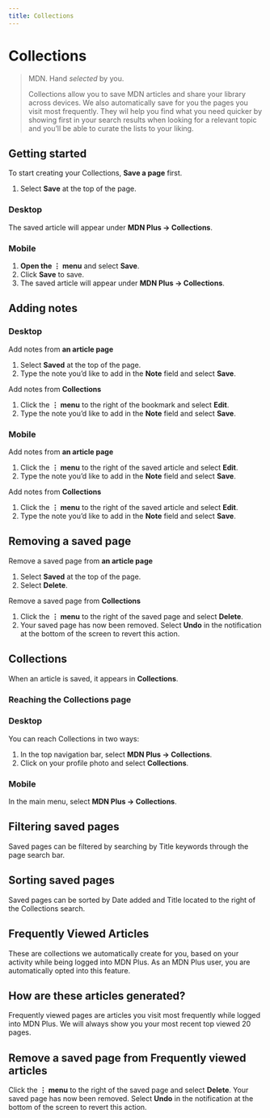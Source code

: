 ```yaml
---
title: Collections
---
```


# Collections

> MDN. Hand _selected_ by you.
>
> Collections allow you to save MDN articles and share your library across devices. We also automatically save for you the pages you visit most frequently. They wil help you find what you need quicker by showing first in your search results when looking for a relevant topic and you’ll be able to curate the lists to your liking.

## Getting started

To start creating your Collections, **Save a page** first.

1.  Select **Save** at the top of the page.

### Desktop

The saved article will appear under **MDN Plus → Collections**.

### Mobile

1.  **Open the ⋮ menu** and select **Save**.
2.  Click **Save** to save.
3.  The saved article will appear under **MDN Plus → Collections**.

## Adding notes

### Desktop

Add notes from **an article page**

1. Select **Saved** at the top of the page.
2. Type the note you’d like to add in the **Note** field and select **Save**.

Add notes from **Collections**

1. Click the **⋮ menu** to the right of the bookmark and select **Edit**.
2. Type the note you’d like to add in the **Note** field and select **Save**.

### Mobile

Add notes from **an article page**

1. Click the **⋮ menu** to the right of the saved article and select **Edit**.
2. Type the note you’d like to add in the **Note** field and select **Save**.

Add notes from **Collections**

1. Click the **⋮ menu** to the right of the saved article and select **Edit**.
2. Type the note you’d like to add in the **Note** field and select **Save**.

## Removing a saved page

Remove a saved page from **an article page**

1. Select **Saved** at the top of the page.
2. Select **Delete**.

Remove a saved page from **Collections**

1. Click the **⋮ menu** to the right of the saved page and select **Delete**.
2. Your saved page has now been removed. Select **Undo** in the notification at the bottom of the screen to revert this action.

## Collections

When an article is saved, it appears in **Collections**.

### Reaching the Collections page

### Desktop

You can reach Collections in two ways:

1. In the top navigation bar, select **MDN Plus → Collections**.
2. Click on your profile photo and select **Collections**.

### Mobile

In the main menu, select **MDN Plus → Collections**.

## Filtering saved pages

Saved pages can be filtered by searching by Title keywords through the page search bar.

## Sorting saved pages

Saved pages can be sorted by Date added and Title located to the right of the Collections search.

## Frequently Viewed Articles

These are collections we automatically create for you, based on your activity while being logged into MDN Plus. As an MDN Plus user, you are automatically opted into this feature.

## How are these articles generated?

Frequently viewed pages are articles you visit most frequently while logged into MDN Plus. We will always show you your most recent top viewed 20 pages.

## Remove a saved page from Frequently viewed articles

Click the **⋮ menu** to the right of the saved page and select **Delete**.
Your saved page has now been removed. Select **Undo** in the notification at the bottom of the screen to revert this action.
